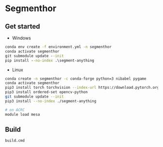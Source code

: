 # Segmenthor

## Get started
- Windows
```cmd
conda env create -f environment.yml -n segmenthor
conda activate segmenthor
git submodule update --init
pip install --no-index .\segment-anything
```
- Linux
```sh
conda create -n segmenthor -c conda-forge python=3 nibabel pygame
conda activate segmenthor
pip3 install torch torchvision --index-url https://download.pytorch.org/whl/cpu
pip3 install ordered-set opencv-python
git submodule update --init
pip3 install --no-index ./segment-anything

# on ACRC
module load mesa
```

## Build
```cmd
build.cmd
```

